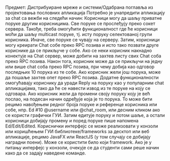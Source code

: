Предмет: Дистрибуиране мреже и системи/Одабрана поглавља из пројектовања пословних
апликација
Потребно је унапредити апликацију за chat са вежби на следећи начин:
Корисници могу да шаљу приватне поруке другим корисницима. Све поруке се прослеђују преко
сокет сервера. Такође, треба омогућити функционалност где ће корисници моћи да шаљу multicast
поруке, тј. исту поруку селектованој групи корисника. Иначе, све поруке се чувају на серверу.
Затим, корисници могу креирати Chat собе преко RPC позива и исто тако позвати друге кориснике
да се прикључе у собе. Ако се неки корисник накнадно конектује на Chat сервер, може добити на
захтев листу свих Chat соба преко RPC позива. Након тога, корисник може да се прикључи на једну
или више chat соба преко RPC позива, при чему добија као одговор последњих 10 порука из те
собе.
Ако корисник жели још порука, може да пошаље захтев опет преко RPC позива. Додатне
функционалности омогућавају кориснику да уради Reply на поруку као у популарним chat
апликацијама, тако да ће се навести извод из те поруке на коју се одговара. Ако корисник жели да
промени своју поруку коју је већ послао, на подесан начин одређује која је то порука. То може бити
рецимо навођењем редног броја поруке и референце корисника или собе, нпр. Ed #10 @username
или @chat_room, или десним кликом ако се користи графички ГУИ. Затим едитује поруку и потом
шаље, а остали корисници добијају промену и поред поруке пише напомена Ed/Edit/Edited.
Кориснички интерфејс се може реализовати у конзоли или коришћењем ГУИ
библиотеке/frameworks за десктоп или веб апликације, рецимо JavaFX или ReactJS (у том случају
се добијају наградни поени). Може се користити било који framework.
Ако је у питању интерфејс у конзоли, очекује се да студенти сами реше начин како да се задају
наведене команде.
